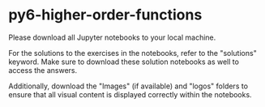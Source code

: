 # py6-higher-order-functions

Please download all Jupyter notebooks to your local machine.

For the solutions to the exercises in the notebooks, refer to the "solutions" keyword. Make sure to download these solution notebooks as well to access the answers.

Additionally, download the "Images" (if available) and "logos" folders to ensure that all visual content is displayed correctly within the notebooks.